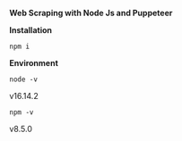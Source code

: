 **Web Scraping with Node Js and Puppeteer**

**Installation**

```
npm i
```

**Environment**

```
node -v
```

v16.14.2

```
npm -v
```

v8.5.0
